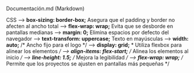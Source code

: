 Documentación.md (Markdown)

CSS
 -->     **box-sizing: border-box;**        Asegura que el padding y border no afecten al ancho total 
 -->     **flex-wrap: wrap;**               Evita que se desborde en pantallas medianas
 -->     **margin: 0;**                     Elimina espacios por defecto del navegador 
 -->     **text-transform: uppercase;**     Texto en mayúsculas 
 -->     **width: auto;**                   /* Ancho fijo para el logo */
 -->     **display: grid;**                 * Utiliza flexbox para alinear los elementos */
 -->     **align-items: flex-start;**       /* Alinea los elementos al inicio */
 -->     **line-height: 1.5;**              /* Mejora la legibilidad */
 -->     **flex-wrap: wrap;**               /* Permite que los proyectos se ajusten en pantallas más pequeñas */
